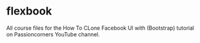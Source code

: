 # flexbook
All course files for the How To CLone Facebook UI with (Bootstrap) tutorial on Passioncorners YouTube channel.
